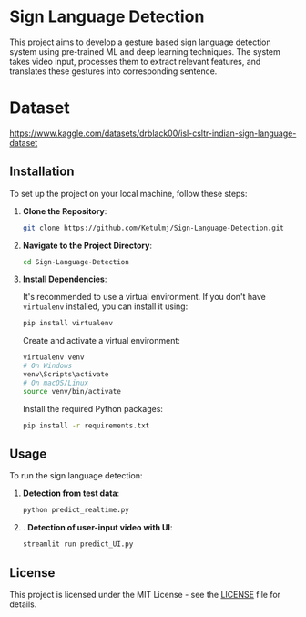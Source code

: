 # Sign Language Detection

This project aims to develop a gesture based sign language detection system using pre-trained ML and deep learning techniques. The system takes video input, processes them to extract relevant features, and translates these gestures into corresponding sentence.

# Dataset

https://www.kaggle.com/datasets/drblack00/isl-csltr-indian-sign-language-dataset

## Installation

To set up the project on your local machine, follow these steps:

1. **Clone the Repository**:

   ```bash
   git clone https://github.com/Ketulmj/Sign-Language-Detection.git
   ```

2. **Navigate to the Project Directory**:

   ```bash
   cd Sign-Language-Detection
   ```

3. **Install Dependencies**:

   It's recommended to use a virtual environment. If you don't have `virtualenv` installed, you can install it using:

   ```bash
   pip install virtualenv
   ```

   Create and activate a virtual environment:

   ```bash
   virtualenv venv
   # On Windows
   venv\Scripts\activate
   # On macOS/Linux
   source venv/bin/activate
   ```

   Install the required Python packages:

   ```bash
   pip install -r requirements.txt
   ```

## Usage

To run the sign language detection:

1. **Detection from test data**:

   ```bash
   python predict_realtime.py
   ```
2. . **Detection of user-input video with UI**:

   ```bash
   streamlit run predict_UI.py
   ```

## License

This project is licensed under the MIT License - see the [LICENSE](LICENSE) file for details.
